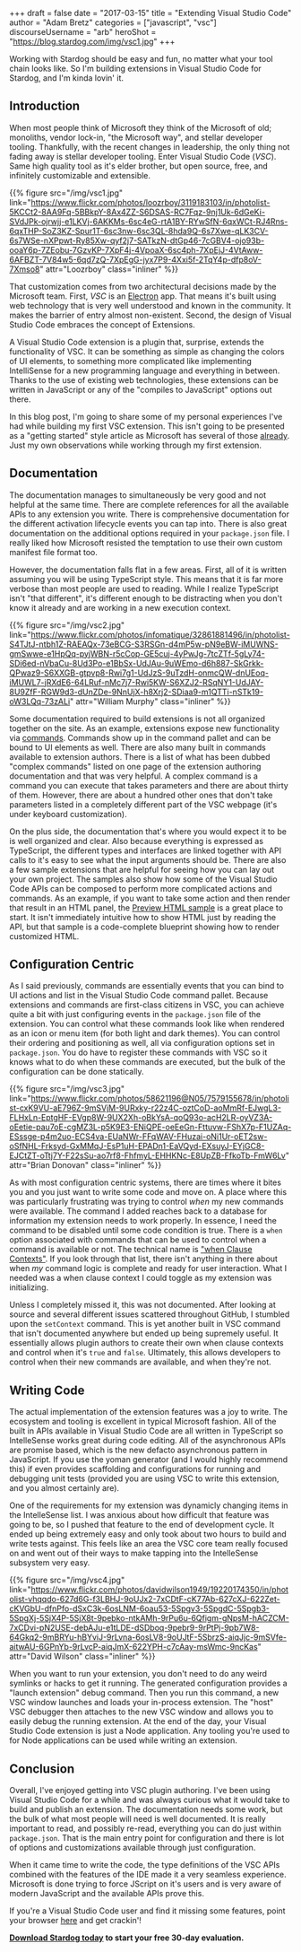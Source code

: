 +++
draft = false
date = "2017-03-15"
title = "Extending Visual Studio Code"
author = "Adam Bretz"
categories = ["javascript", "vsc"]
discourseUsername = "arb"
heroShot = "https://blog.stardog.com/img/vsc1.jpg"
+++

Working with Stardog should be easy and fun, no matter what your tool chain
looks like. So I'm building extensions in Visual Studio Code for Stardog, and
I'm kinda lovin' it. <!--more-->

## Introduction

When most people think of Microsoft they think of the Microsoft of old;
monoliths, vendor lock-in, "the Microsoft way", and stellar developer tooling.
Thankfully, with the recent changes in leadership, the only thing not fading
away is stellar developer tooling. Enter Visual Studio Code (_VSC_). Same high
quality tool as it's elder brother, but open source, free, and infinitely
customizable and extensible.

{{% figure src="/img/vsc1.jpg" link="https://www.flickr.com/photos/loozrboy/3119183103/in/photolist-5KCCt2-8AA9Fq-5BBkpY-8Ax4ZZ-S6DSAS-RC7Fqz-9nj1Uk-6dGeKi-SVdJPk-ojrwjj-e1LKVj-6AKKMs-6sc4eG-rtA1BY-RYwSfN-6qxWCt-RJ4Rns-6qxTHP-SoZ3KZ-Spur1T-6sc3nw-6sc3QL-8hda9Q-6s7Xwe-qLK3CV-6s7WSe-nXPpwt-Ry85Xw-qyf2j7-SATkzN-dtGp46-7cGBV4-ojo93b-ooaY6p-7ZEobu-7GzvKP-7XpF4j-4VpoaX-6sc4ph-7XpEjJ-4VtAww-6AFBZT-7V84w5-6qd7zQ-7XpEgG-jyx7P9-4Xxi5f-2TqY4p-dfp8oV-7Xmso8" attr="Loozrboy" class="inliner" %}}

That customization comes from two architectural decisions made by the Microsoft
team. First, _VSC_ is an [Electron](https://electron.atom.io/) app. That means
it's built using web technology that is very well understood and known in the
community. It makes the barrier of entry almost non-existent. Second, the
design of Visual Studio Code embraces the concept of Extensions.

A Visual Studio Code extension is a plugin that, surprise, extends the
functionality of VSC. It can be something as simple as changing the colors of UI
elements, to something more complicated like implementing IntelliSense for a new
programming language and everything in between. Thanks to the use of existing
web technologies, these extensions can be written in JavaScript or any of the
"compiles to JavaScript" options out there.

In this blog post, I'm going to share some of my personal experiences I've had
while building my first VSC extension. This isn't going to be presented as a
"getting started" style article as Microsoft has several of
those
[already](https://code.visualstudio.com/docs/extensions/example-hello-world).
Just my own observations while working through my first extension.

## Documentation

The documentation manages to simultaneously be very good and not helpful at the
same time. There are complete references for all the available APIs to any
extension you write. There is comprehensive documentation for the different
activation lifecycle events you can tap into. There is also great documentation
on the additional options required in your `package.json` file. I really liked
how Microsoft resisted the temptation to use their own custom manifest file
format too.

However, the documentation falls flat in a few areas. First, all of it is
written assuming you will be using TypeScript style. This means that it is far
more verbose than most people are used to reading. While I realize TypeScript
isn't "that different", it's different enough to be distracting when you don't
know it already and are working in a new execution context.

{{% figure src="/img/vsc2.jpg" link="https://www.flickr.com/photos/infomatique/32861881496/in/photolist-S4TJtJ-ntbh1Z-RAEAQx-73eBCG-S3RSGn-d4mP5w-pN9eBW-iMUWNS-gmSwwe-e1HpQq-pyjWBN-r5cCop-GE5cuj-4yPwJg-7tcZTf-5gLy74-SDi6ed-nVbaCu-8Ud3Po-e1BbSx-UdJAu-9uWEmo-d6h887-SkGrkk-QPwaz9-S6XXGB-gtpvp8-Rwi7g1-UdJzS-9uTzdH-onmcQW-dnUEoq-iMUWL7-jRXdE6-64LRuf-nMc7j7-Rwi5KW-S6XZJ2-RSqNY1-UdJAY-8U9ZfF-RGW9d3-dUnZDe-9NnUjX-h8Xrj2-SDiaa9-m1QTTi-nSTk19-oW3LQq-73zALi" attr="William Murphy" class="inliner" %}}


Some documentation required to build extensions is not all organized together on
the site. As an example, extensions expose new functionality
via
[commands](https://code.visualstudio.com/docs/extensionAPI/extension-points#_contributescommands).
Commands show up in the command pallet and can be bound to UI elements as well.
There are also many built in commands available to extension authors. There is a
list of what has been dubbed "complex commands" listed on one page of the
extension authoring documentation and that was very helpful. A complex command
is a command you can execute that takes parameters and there are about thirty of
them. However, there are about a hundred other ones that don't take parameters
listed in a completely different part of the VSC webpage (it's under keyboard
customization).

On the plus side, the documentation that's where you would expect it to be is
well organized and clear. Also because everything is expressed as TypeScript,
the different types and interfaces are linked together with API calls to it's
easy to see what the input arguments should be. There are also a few sample
extensions that are helpful for seeing how you can lay out your own project. The
samples also show how some of the Visual Studio Code APIs can be composed to
perform more complicated actions and commands. As an example, if you want to
take some action and then render that result in an HTML panel,
the
[Preview HTML sample](https://github.com/Microsoft/vscode-extension-samples/tree/master/previewhtml-sample) is
a great place to start. It isn't immediately intuitive how to show HTML just by
reading the API, but that sample is a code-complete blueprint showing how to
render customized HTML.

## Configuration Centric

As I said previously, commands are essentially events that you can bind to UI
actions and list in the Visual Studio Code command pallet. Because extensions
and commands are first-class citizens in VSC, you can achieve quite a bit with
just configuring events in the `package.json` file of the extension. You can
control what these commands look like when rendered as an icon or menu item (for
both light and dark themes). You can control their ordering and positioning as
well, all via configuration options set in `package.json`. You do have to
register these commands with VSC so it knows what to do when these commands are
executed, but the bulk of the configuration can be done statically.

{{% figure src="/img/vsc3.jpg" link="https://www.flickr.com/photos/58621196@N05/7579155678/in/photolist-cxK9VU-aE796Z-9mSVjM-9URxky-r22z4C-oztCoD-aoMmRf-EJwgL3-FLHxLn-EptgHF-EVgp8W-9UX2Xh-oBkYsA-qoQ93o-acH2LR-oyVZ3A-oEetie-pau7oE-cgMZ3L-p5K9E3-ENiQPE-oeEeGn-Fttuvw-FShX7p-F1UZAq-ESssge-p4m2uo-ECS4va-EUaNWr-FFqWAV-FHuzai-oNi1Ur-oET2sw-oSfNHL-Frksyd-GxMMqJ-EsP1uH-EPADn1-EaVQyd-EXsuyJ-EYjGC8-EJCtZT-oTtj7Y-F22sSu-ao7rf8-FhfmyL-EHHKNc-E8UpZB-FfkoTb-FmW6Lv" attr="Brian Donovan" class="inliner" %}}

As with most configuration centric systems, there are times where it bites you
and you just want to write some code and move on. A place where this was
particularly frustrating was trying to control *when* my new commands were
available. The command I added reaches back to a database for information my
extension needs to work properly. In essence, I need the command to be disabled
until some code condition is true. There is a `when` option associated with
commands that can be used to control when a command is available or not. The
technical name
is
["when Clause Contexts"](https://code.visualstudio.com/docs/customization/keybindings#_when-clause-contexts).
If you look through that list, there isn't anything in there about when *my*
command logic is complete and ready for user interaction. What I needed was a
when clause context I could toggle as my extension was initializing.

Unless I completely missed it, this was not documented. After looking at source
and several different issues scattered throughout GitHub, I stumbled upon the
`setContext` command. This is yet another built in VSC command that isn't
documented anywhere but ended up being supremely useful. It essentially allows
plugin authors to create their own when clause contexts and control when it's
`true` and `false`. Ultimately, this allows developers to control when their new
commands are available, and when they're not.

## Writing Code

The actual implementation of the extension features was a joy to write. The
ecosystem and tooling is excellent in typical Microsoft fashion. All of the
built in APIs available in Visual Studio Code are all written in TypeScript so
IntelleSense works great during code editing. All of the asynchronous APIs are
promise based, which is the new defacto asynchronous pattern in JavaScript. If
you use the yoman generator (and I would highly recommend this) if even provides
scaffolding and configurations for running and debugging unit tests (provided
you are using VSC to write this extension, and you almost certainly are).

One of the requirements for my extension was dynamicly changing items in the
IntelleSense list. I was anxious about how difficult that feature was going to
be, so I pushed that feature to the end of development cycle. It ended up being
extremely easy and only took about two hours to build and write tests against.
This feels like an area the VSC core team really focused on and went out of
their ways to make tapping into the IntelleSense subsystem very easy.


{{% figure src="/img/vsc4.jpg" link="https://www.flickr.com/photos/davidwilson1949/19220174350/in/photolist-vhqqdo-627d6G-f3LBHJ-9oUJx2-7xCDtF-cK77Ab-627cXJ-622Zet-cKVGbU-dfnPfo-dSxC3k-6osLNM-6oau53-5Spgv3-5SpgdC-5Spgb3-5SpgXj-5SjX4P-5SjX8t-9pebko-ntkAMh-9rPu6u-6Qfigm-gNpsM-hACZCM-7xCDvi-pN2USE-debAJu-e1tLDE-dSDboq-9pebr9-9rPtPj-9pb7W8-64Gkq2-9mBRYu-hBYviJ-9rLvna-6osLV8-9oUJtF-5SbrzS-aiqJjc-9mSVfe-aitwAU-6GPnYb-9rLvcP-aiqJmX-622YPH-c7cAay-msWmc-9ncKas" attr="David Wilson" class="inliner" %}}

When you want to run your extension, you don't need to do any weird symlinks or
hacks to get it running. The generated configuration provides a "launch
extension" debug command. Then you run this command, a new VSC window launches
and loads your in-process extension. The "host" VSC debugger then attaches to
the new VSC window and allows you to easily debug the running extension. At the
end of the day, your Visual Studio Code extension is just a Node application.
Any tooling you're used to for Node applications can be used while writing an
extension.

## Conclusion

Overall, I've enjoyed getting into VSC plugin authoring. I've been using Visual
Studio Code for a while and was always curious what it would take to build and
publish an extension. The documentation needs some work, but the bulk of what
most people will need is well documented. It is really important to read, and
possibly re-read, everything you can do just within `package.json`. That is the
main entry point for configuration and there is lot of options and
customizations available through just configuration. 

When it came time to write the code, the type definitions of the VSC APIs
combined with the features of the IDE made it a very seamless experience.
Microsoft is done trying to force JScript on it's users and is very aware of
modern JavaScript and the available APIs prove this.

If you're a Visual Studio Code user and find it missing some features, point
your
browser
[here](https://code.visualstudio.com/docs/extensions/example-hello-world) and
get crackin'!

**[Download Stardog today](http://stardog.com/) to start your free 30-day
evaluation.**
